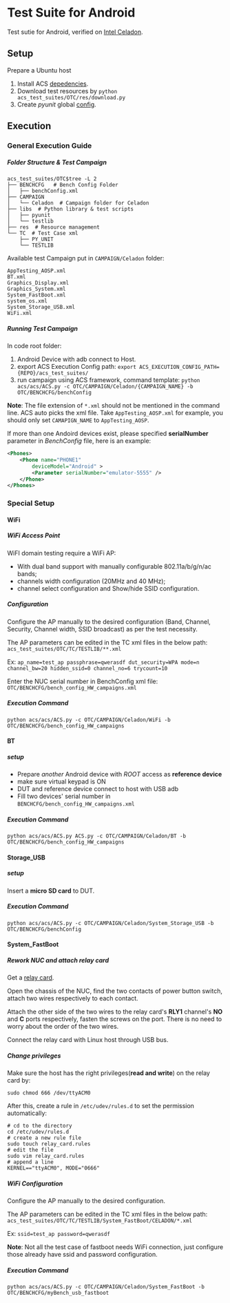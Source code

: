 # Test Suite for Android
Test sutie for Android, verified on [Intel Celadon](https://01.org/projectceladon/).


## Setup
Prepare a Ubuntu host

1. Install ACS [depedencies](../../acs_setup_manager/README.txt).
2. Download test resources by `python acs_test_suites/OTC/res/download.py`
3. Create *pyunit* global [config](libs/pyunit/README.md#pre-setup).


## Execution
### General Execution Guide
##### Folder Structure & Test Campaign
```
acs_test_suites/OTC$tree -L 2
├── BENCHCFG   # Bench Config Folder
│   ├── benchConfig.xml
├── CAMPAIGN
│   └── Celadon  # Campaign folder for Celadon
├── libs  # Python library & test scripts
│   ├── pyunit
│   └── testlib
├── res  # Resource management
└── TC  # Test Case xml
    ├── PY_UNIT
    └── TESTLIB
```
Available test Campaign put in `CAMPAIGN/Celadon` folder:
```
AppTesting_AOSP.xml
BT.xml
Graphics_Display.xml
Graphics_System.xml
System_FastBoot.xml
system_os.xml
System_Storage_USB.xml
WiFi.xml
```

##### Running Test Campaign
In code root folder:

1. Android Device with adb connect to Host.
2. export ACS Execution Config path: `export ACS_EXECUTION_CONFIG_PATH={REPO}/acs_test_suites/`
3. run campaign using ACS framework, command template: `python acs/acs/ACS.py -c OTC/CAMPAIGN/Celadon/{CAMPAIGN_NAME} -b OTC/BENCHCFG/benchConfig`

**Note**: The file extension of `*.xml` should not be mentioned in the command line. ACS auto picks the xml file.
Take `AppTesting_AOSP.xml` for example, you should only set `CAMAPIGN_NAME` to `AppTesting_AOSP`.

If more than one Andoird devices exist, please specified **serialNumber** parameter in *BenchConfig* file, here is an example:
```xml
<Phones>
	<Phone name="PHONE1"
		deviceModel="Android" >
	    <Parameter serialNumber="emulator-5555" />
	</Phone>
</Phones>
```

### Special Setup

#### WiFi
##### WiFi Access Point
WiFI domain testing require a WiFi AP:

* With dual band support with manually configurable 802.11a/b/g/n/ac bands;
* channels width configuration (20MHz and 40 MHz);
* channel select configuration and Show/hide SSID configuration.

##### Configuration
Configure the AP manually to the desired configuration (Band, Channel, Security, Channel width, SSID broadcast) as per the test necessity.

The AP parameters can be edited in the TC xml files in the below path:
`acs_test_suites/OTC/TC/TESTLIB/**.xml`

Ex: `ap_name=test_ap passphrase=qwerasdf dut_security=WPA mode=n channel_bw=20 hidden_ssid=0 channel_no=6 trycount=10`

Enter the NUC serial number in BenchConfig xml file: `OTC/BENCHCFG/bench_config_HW_campaigns.xml`

##### Execution Command
```
python acs/acs/ACS.py -c OTC/CAMPAIGN/Celadon/WiFi -b OTC/BENCHCFG/bench_config_HW_campaigns
```

#### BT
##### setup

* Prepare *another* Android device with *ROOT* access as **reference device**
* make sure virtual keypad is ON
* DUT and reference device connect to host with USB adb
* Fill two devices' serial number in `BENCHCFG/bench_config_HW_campaigns.xml`

##### Execution Command
```
python acs/acs/ACS.py ACS.py -c OTC/CAMPAIGN/Celadon/BT -b OTC/BENCHCFG/bench_config_HW_campaigns
```

#### Storage_USB
##### setup
Insert a **micro SD card** to DUT.

##### Execution Command
```
python acs/acs/ACS.py -c OTC/CAMPAIGN/Celadon/System_Storage_USB -b OTC/BENCHCFG/benchConfig
```

#### System_FastBoot
##### Rework NUC and attach relay card

Get a [relay card](http://www.robot-electronics.co.uk/usb-rly08b-8-channel-relay-module.html).

Open the chassis of the NUC, find the two contacts of power button switch, attach two wires respectively to each contact.

Attach the other side of the two wires to the relay card's **RLY1** channel's  **NO** and **C** ports respectively, fasten the screws on the port. There is no need to worry about the order of the two wires.

Connect the relay card with Linux host through USB bus.

##### Change privileges

Make sure the host has the right privileges(**read and write**) on the relay card by:
```
sudo chmod 666 /dev/ttyACM0
```
After this, create a rule in `/etc/udev/rules.d` to set the permission automatically:
```
# cd to the directory
cd /etc/udev/rules.d
# create a new rule file
sudo touch relay_card.rules
# edit the file
sudo vim relay_card.rules
# append a line
KERNEL=="ttyACM0", MODE="0666"
```

##### WiFi Configuration
Configure the AP manually to the desired configuration.

The AP parameters can be edited in the TC xml files in the below path:
`acs_test_suites/OTC/TC/TESTLIB/System_FastBoot/CELADON/*.xml`

Ex: `ssid=test_ap password=qwerasdf`

**Note**: Not all the test case of fastboot needs WiFi connection, just configure those already have ssid and password configuration.

##### Execution Command
```
python acs/acs/ACS.py -c OTC/CAMPAIGN/Celadon/System_FastBoot -b OTC/BENCHCFG/myBench_usb_fastboot
```
